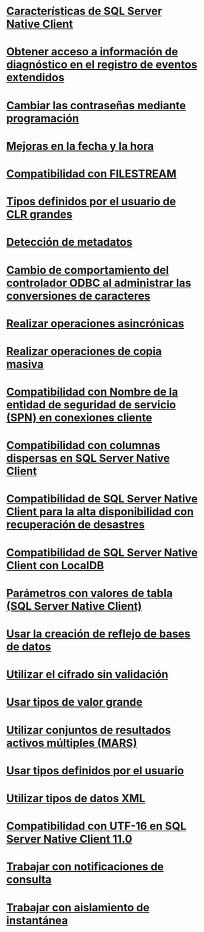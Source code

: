# [Características de SQL Server Native Client](sql-server-native-client-features.md)

# [Obtener acceso a información de diagnóstico en el registro de eventos extendidos](accessing-diagnostic-information-in-the-extended-events-log.md)
# [Cambiar las contraseñas mediante programación](changing-passwords-programmatically.md)
# [Mejoras en la fecha y la hora](date-and-time-improvements.md)
# [Compatibilidad con FILESTREAM](filestream-support.md)
# [Tipos definidos por el usuario de CLR grandes](large-clr-user-defined-types.md)
# [Detección de metadatos](metadata-discovery.md)
# [Cambio de comportamiento del controlador ODBC al administrar las conversiones de caracteres](odbc-driver-behavior-change-when-handling-character-conversions.md)
# [Realizar operaciones asincrónicas](performing-asynchronous-operations.md)
# [Realizar operaciones de copia masiva](performing-bulk-copy-operations.md)
# [Compatibilidad con Nombre de la entidad de seguridad de servicio (SPN) en conexiones cliente](service-principal-name-spn-support-in-client-connections.md)
# [Compatibilidad con columnas dispersas en SQL Server Native Client](sparse-columns-support-in-sql-server-native-client.md)
# [Compatibilidad de SQL Server Native Client para la alta disponibilidad con recuperación de desastres](sql-server-native-client-support-for-high-availability-disaster-recovery.md)
# [Compatibilidad de SQL Server Native Client con LocalDB](sql-server-native-client-support-for-localdb.md)
# [Parámetros con valores de tabla (SQL Server Native Client)](table-valued-parameters-sql-server-native-client.md)
# [Usar la creación de reflejo de bases de datos](using-database-mirroring.md)
# [Utilizar el cifrado sin validación](using-encryption-without-validation.md)
# [Usar tipos de valor grande](using-large-value-types.md)
# [Utilizar conjuntos de resultados activos múltiples (MARS)](using-multiple-active-result-sets-mars.md)
# [Usar tipos definidos por el usuario](using-user-defined-types.md)
# [Utilizar tipos de datos XML](using-xml-data-types.md)
# [Compatibilidad con UTF-16 en SQL Server Native Client 11.0](utf-16-support-in-sql-server-native-client-11-0.md)
# [Trabajar con notificaciones de consulta](working-with-query-notifications.md)
# [Trabajar con aislamiento de instantánea](working-with-snapshot-isolation.md)
